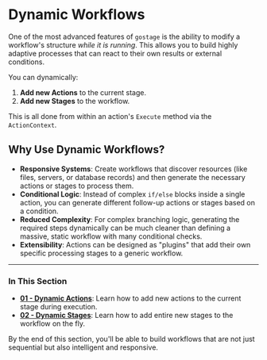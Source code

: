 # Dynamic Workflows

One of the most advanced features of `gostage` is the ability to modify a workflow's structure *while it is running*. This allows you to build highly adaptive processes that can react to their own results or external conditions.

You can dynamically:
1.  **Add new Actions** to the current stage.
2.  **Add new Stages** to the workflow.

This is all done from within an action's `Execute` method via the `ActionContext`.

## Why Use Dynamic Workflows?

-   **Responsive Systems**: Create workflows that discover resources (like files, servers, or database records) and then generate the necessary actions or stages to process them.
-   **Conditional Logic**: Instead of complex `if/else` blocks inside a single action, you can generate different follow-up actions or stages based on a condition.
-   **Reduced Complexity**: For complex branching logic, generating the required steps dynamically can be much cleaner than defining a massive, static workflow with many conditional checks.
-   **Extensibility**: Actions can be designed as "plugins" that add their own specific processing stages to a generic workflow.

---

### In This Section

-   [**01 - Dynamic Actions**](./01-dynamic-actions.md): Learn how to add new actions to the current stage during execution.
-   [**02 - Dynamic Stages**](./02-dynamic-stages.md): Learn how to add entire new stages to the workflow on the fly.

By the end of this section, you'll be able to build workflows that are not just sequential but also intelligent and responsive. 
